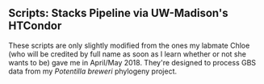 ## Scripts: Stacks Pipeline via UW-Madison's HTCondor

These scripts are only slightly modified from the ones my labmate Chloe (who will be credited by full name as
soon as I learn whether or not she wants to be) gave me in April/May 2018. They're designed to process GBS data
from my *Potentilla breweri* phylogeny project.
